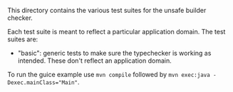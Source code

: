 This directory contains the various test suites for the unsafe builder checker.

Each test suite is meant to reflect a particular application domain. The test suites are:
* "basic": generic tests to make sure the typechecker is working as intended. These don't reflect an application domain.

To run the guice example use `mvn compile` followed by `mvn exec:java -Dexec.mainClass="Main"`.